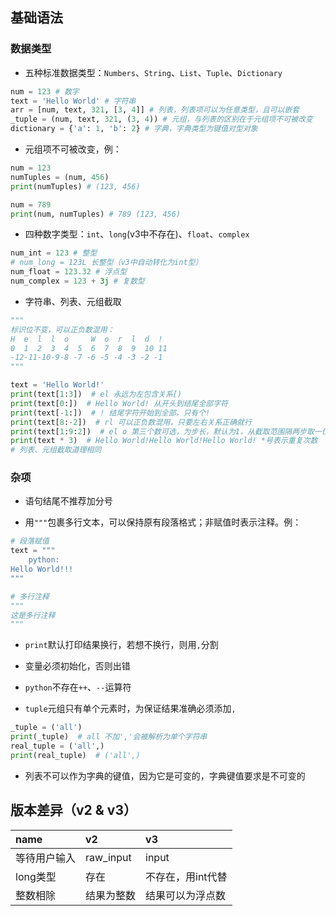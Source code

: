 ## 基础语法

### 数据类型

+ 五种标准数据类型：`Numbers`、`String`、`List`、`Tuple`、`Dictionary`

```python
num = 123 # 数字
text = 'Hello World' # 字符串
arr = [num, text, 321, [3, 4]] # 列表，列表项可以为任意类型，且可以嵌套
_tuple = (num, text, 321, (3, 4)) # 元组，与列表的区别在于元组项不可被改变
dictionary = {'a': 1, 'b': 2} # 字典，字典类型为键值对型对象
```

+ 元组项不可被改变，例：
```python
num = 123
numTuples = (num, 456)
print(numTuples) # (123, 456)

num = 789
print(num, numTuples) # 789 (123, 456)
```

+ 四种数字类型：`int`、`long`(v3中不存在)、`float`、`complex`
```python
num_int = 123 # 整型
# num_long = 123L 长整型（v3中自动转化为int型）
num_float = 123.32 # 浮点型
num_complex = 123 + 3j # 复数型
```

+ 字符串、列表、元组截取
```python
"""
标识位不变，可以正负数混用：
H  e  l  l  o     W  o  r  l  d  !
0  1  2  3  4  5  6  7  8  9  10 11
-12-11-10-9-8 -7 -6 -5 -4 -3 -2 -1
"""

text = 'Hello World!'
print(text[1:3])  # el 永远为左包含关系[)
print(text[0:])  # Hello World! 从开头到结尾全部字符
print(text[-1:])  # ! 结尾字符开始到全部，只有个!
print(text[8:-2])  # rl 可以正负数混用，只要左右关系正确就行
print(text[1:9:2])  # el o 第三个数可选，为步长，默认为1，从截取范围隔两步取一位
print(text * 3)  # Hello World!Hello World!Hello World! *号表示重复次数
# 列表、元组截取道理相同
```

### 杂项

+ 语句结尾不推荐加分号

+ 用`"""`包裹多行文本，可以保持原有段落格式；非赋值时表示注释。例：
```python
# 段落赋值
text = """
    python:
Hello World!!!
"""

# 多行注释
"""
这是多行注释
"""
```

+ `print`默认打印结果换行，若想不换行，则用`,`分割

+ 变量必须初始化，否则出错

+ `python`不存在`++`、`--`运算符

+ `tuple`元组只有单个元素时，为保证结果准确必须添加`,`
```python
_tuple = ('all')
print(_tuple)  # all 不加','会被解析为单个字符串
real_tuple = ('all',)
print(real_tuple)  # ('all',)
```

+ 列表不可以作为字典的键值，因为它是可变的，字典键值要求是不可变的

## 版本差异（v2 & v3）

| name   | v2        | v3         |
|:-------|:----------|:-----------|
| 等待用户输入 | raw_input | input      |
| long类型 | 存在        | 不存在，用int代替 |
| 整数相除   | 结果为整数     | 结果可以为浮点数   |
